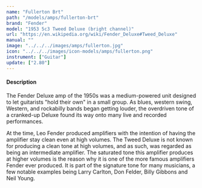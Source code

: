 ```yaml
---
name: "Fullerton Brt"
path: "/models/amps/fullerton-brt"
brand: "Fender"
model: "1953 5c3 Tweed Deluxe (bright channel)"
url: "https://en.wikipedia.org/wiki/Fender_Deluxe#Tweed_Deluxe"
manual: ""
image: "../../../images/amps/fullerton.jpg"
icon: "../../../images/icon-models/amps/fullerton.png"
instrument: ["Guitar"]
update: ["2.80"]
---
```


#### Description

The Fender Deluxe amp of the 1950s was a medium-powered unit designed to let guitarists "hold their own" in a small group. As blues, western swing, Western, and rockabilly bands began getting louder, the overdriven tone of a cranked-up Deluxe found its way onto many live and recorded performances.

At the time, Leo Fender produced amplifiers with the intention of having the amplifier stay clean even at high volumes. The Tweed Deluxe is not known for producing a clean tone at high volumes, and as such, was regarded as being an intermediate amplifier. The saturated tone this amplifier produces at higher volumes is the reason why it is one of the more famous amplifiers Fender ever produced. It is part of the signature tone for many musicians, a few notable examples being Larry Carlton, Don Felder, Billy Gibbons and Neil Young.

